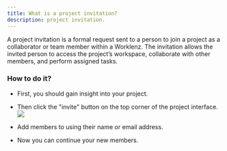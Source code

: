 ```yaml
---
title: What is a project invitation?
description: project invitation.
---
```


A project invitation is a formal request sent to a person to join a project as a collaborator or team member within a Worklenz. The invitation allows the invited person to access the project’s workspace, collaborate with other members, and perform assigned tasks.

### How to do it?

- First, you should gain insight into your project.

- Then click the "invite" button on the top corner of the project interface.
  <img src="/Project_invitation.png" >

- Add members to using their name or email address.
- Now you can continue your new members.
